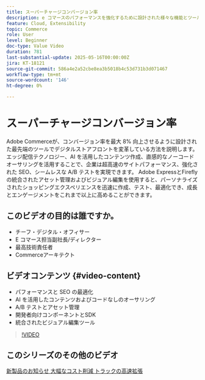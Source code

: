 ```yaml
---
title: スーパーチャージコンバージョン率
description: e コマースのパフォーマンスを強化するために設計された様々な機能とツールをAdobe Commerceがどのようにカバーしているかについて説明します。
feature: Cloud, Extensibility
topic: Commerce
role: User
level: Beginner
doc-type: Value Video
duration: 781
last-substantial-update: 2025-05-16T00:00:00Z
jira: KT-18121
source-git-commit: 586a4e2a52cbe8ea3b5018b4c53d731b3d071467
workflow-type: tm+mt
source-wordcount: '146'
ht-degree: 0%

---
```



# スーパーチャージコンバージョン率

Adobe Commerceが、コンバージョン率を最大 8% 向上させるように設計された最先端のツールでデジタルストアフロントを変革している方法を説明します。 エッジ配信テクノロジー、AI を活用したコンテンツ作成、直感的なノーコードオーサリングを活用することで、企業は超高速のサイトパフォーマンス、強化された SEO、シームレスな A/B テストを実現できます。 Adobe ExpressとFireflyの統合されたアセット管理およびビジュアル編集を使用すると、パーソナライズされたショッピングエクスペリエンスを迅速に作成、テスト、最適化でき、成長とエンゲージメントをこれまで以上に高めることができます。

## このビデオの目的は誰ですか。

* チーフ・デジタル・オフィサー
* E コマース担当副社長/ディレクター
* 最高技術責任者
* Commerceアーキテクト

## ビデオコンテンツ {#video-content}

* パフォーマンスと SEO の最適化
* AI を活用したコンテンツおよびコードなしのオーサリング
* A/B テストとアセット管理
* 開発者向けコンポーネントとSDK
* 統合されたビジュアル編集ツール

>[!VIDEO](https://video.tv.adobe.com/v/3458517/?learn=on&enablevpops)

## このシリーズのその他のビデオ

[ 新製品のお知らせ ](./new-product-announcements.md)
[ 大幅なコスト削減 ](./drastically-cut-costs.md)
[ トラックの高速拡張 ](fast-track-expansion.md)
